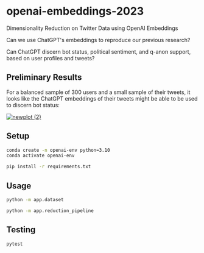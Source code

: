 # openai-embeddings-2023

Dimensionality Reduction on Twitter Data using OpenAI Embeddings


Can we use ChatGPT's embeddings to reproduce our previous research?

Can ChatGPT discern bot status, political sentiment, and q-anon support, based on user profiles and tweets?

## Preliminary Results

For a balanced sample of 300 users and a small sample of their tweets, it looks like the ChatGPT embeddings of their tweets might be able to be used to discern bot status:

<a href="https://s2t2.github.io/openai-embeddings-2023/reduction_results/tweets/bot_label/pca_2.html">

![newplot (2)](https://github.com/s2t2/openai-embeddings-2023/assets/1328807/751d5933-869a-4f05-8b86-d5283c95dfff)

</a>


## Setup

```sh
conda create -n openai-env python=3.10
conda activate openai-env
```

```sh
pip install -r requirements.txt
```

## Usage

```sh
python -m app.dataset
```

```sh
python -m app.reduction_pipeline
```

## Testing

```sh
pytest
```
